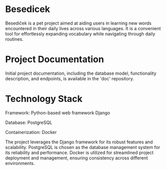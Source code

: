 # Besedicek
Besediček is a pet project aimed at aiding users in learning new words encountered in their daily lives across various languages. It is a convenient tool for effortlessly expanding vocabulary while navigating through daily routines.

# Project Documentation
Initial project documentation, including the database model, functionality description, and endpoints, is available in the 'doc' repository. 

# Technology Stack
Framework: Python-based web framework Django

Database: PostgreSQL

Containerization: Docker

The project leverages the Django framework for its robust features and scalability. PostgreSQL is chosen as the database management system for its reliability and performance. Docker is utilized for streamlined project deployment and management, ensuring consistency across different environments.
